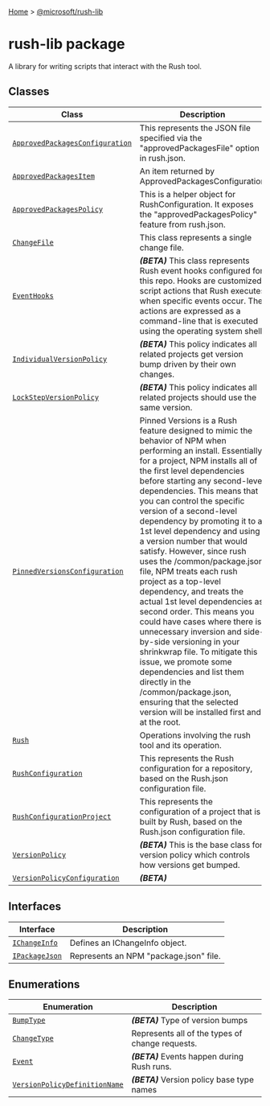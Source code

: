 [Home](./index) &gt; [@microsoft/rush-lib](rush-lib.md)

# rush-lib package

A library for writing scripts that interact with the Rush tool.

## Classes

|  Class | Description |
|  --- | --- |
|  [`ApprovedPackagesConfiguration`](rush-lib.approvedpackagesconfiguration.md) | This represents the JSON file specified via the "approvedPackagesFile" option in rush.json. |
|  [`ApprovedPackagesItem`](rush-lib.approvedpackagesitem.md) | An item returned by ApprovedPackagesConfiguration |
|  [`ApprovedPackagesPolicy`](rush-lib.approvedpackagespolicy.md) | This is a helper object for RushConfiguration. It exposes the "approvedPackagesPolicy" feature from rush.json. |
|  [`ChangeFile`](rush-lib.changefile.md) | This class represents a single change file. |
|  [`EventHooks`](rush-lib.eventhooks.md) | **_(BETA)_** This class represents Rush event hooks configured for this repo. Hooks are customized script actions that Rush executes when specific events occur. The actions are expressed as a command-line that is executed using the operating system shell. |
|  [`IndividualVersionPolicy`](rush-lib.individualversionpolicy.md) | **_(BETA)_** This policy indicates all related projects get version bump driven by their own changes. |
|  [`LockStepVersionPolicy`](rush-lib.lockstepversionpolicy.md) | **_(BETA)_** This policy indicates all related projects should use the same version. |
|  [`PinnedVersionsConfiguration`](rush-lib.pinnedversionsconfiguration.md) | Pinned Versions is a Rush feature designed to mimic the behavior of NPM when performing an install. Essentially, for a project, NPM installs all of the first level dependencies before starting any second-level dependencies. This means that you can control the specific version of a second-level dependency by promoting it to a 1st level dependency and using a version number that would satisfy. However, since rush uses the /common/package.json file, NPM treats each rush project as a top-level dependency, and treats the actual 1st level dependencies as second order. This means you could have cases where there is unnecessary inversion and side-by-side versioning in your shrinkwrap file. To mitigate this issue, we promote some dependencies and list them directly in the /common/package.json, ensuring that the selected version will be installed first and at the root. |
|  [`Rush`](rush-lib.rush.md) | Operations involving the rush tool and its operation. |
|  [`RushConfiguration`](rush-lib.rushconfiguration.md) | This represents the Rush configuration for a repository, based on the Rush.json configuration file. |
|  [`RushConfigurationProject`](rush-lib.rushconfigurationproject.md) | This represents the configuration of a project that is built by Rush, based on the Rush.json configuration file. |
|  [`VersionPolicy`](rush-lib.versionpolicy.md) | **_(BETA)_** This is the base class for version policy which controls how versions get bumped. |
|  [`VersionPolicyConfiguration`](rush-lib.versionpolicyconfiguration.md) | **_(BETA)_**  |

## Interfaces

|  Interface | Description |
|  --- | --- |
|  [`IChangeInfo`](rush-lib.ichangeinfo.md) | Defines an IChangeInfo object. |
|  [`IPackageJson`](rush-lib.ipackagejson.md) | Represents an NPM "package.json" file. |

## Enumerations

|  Enumeration | Description |
|  --- | --- |
|  [`BumpType`](rush-lib.bumptype.md) | **_(BETA)_** Type of version bumps |
|  [`ChangeType`](rush-lib.changetype.md) | Represents all of the types of change requests. |
|  [`Event`](rush-lib.event.md) | **_(BETA)_** Events happen during Rush runs. |
|  [`VersionPolicyDefinitionName`](rush-lib.versionpolicydefinitionname.md) | **_(BETA)_** Version policy base type names |

